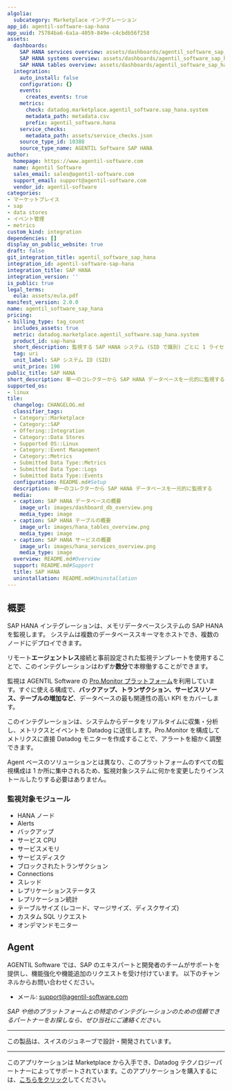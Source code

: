 ```yaml
---
algolia:
  subcategory: Marketplace インテグレーション
app_id: agentil-software-sap-hana
app_uuid: 75784ba6-6a1a-4059-849e-c4cbdb56f258
assets:
  dashboards:
    SAP HANA services overview: assets/dashboards/agentil_software_sap_hana_services_overview.json
    SAP HANA systems overview: assets/dashboards/agentil_software_sap_hana_overview.json
    SAP HANA tables overview: assets/dashboards/agentil_software_sap_hana_tables_overview.json
  integration:
    auto_install: false
    configuration: {}
    events:
      creates_events: true
    metrics:
      check: datadog.marketplace.agentil_software.sap_hana.system
      metadata_path: metadata.csv
      prefix: agentil_software.hana
    service_checks:
      metadata_path: assets/service_checks.json
    source_type_id: 10388
    source_type_name: AGENTIL Software SAP HANA
author:
  homepage: https://www.agentil-software.com
  name: Agentil Software
  sales_email: sales@agentil-software.com
  support_email: support@agentil-software.com
  vendor_id: agentil-software
categories:
- マーケットプレイス
- sap
- data stores
- イベント管理
- metrics
custom_kind: integration
dependencies: []
display_on_public_website: true
draft: false
git_integration_title: agentil_software_sap_hana
integration_id: agentil-software-sap-hana
integration_title: SAP HANA
integration_version: ''
is_public: true
legal_terms:
  eula: assets/eula.pdf
manifest_version: 2.0.0
name: agentil_software_sap_hana
pricing:
- billing_type: tag_count
  includes_assets: true
  metric: datadog.marketplace.agentil_software.sap_hana.system
  product_id: sap-hana
  short_description: 監視する SAP HANA システム (SID で識別) ごとに 1 ライセンスユニットをカウントする
  tag: uri
  unit_label: SAP システム ID (SID)
  unit_price: 190
public_title: SAP HANA
short_description: 単一のコレクターから SAP HANA データベースを一元的に監視する
supported_os:
- linux
tile:
  changelog: CHANGELOG.md
  classifier_tags:
  - Category::Marketplace
  - Category::SAP
  - Offering::Integration
  - Category::Data Stores
  - Supported OS::Linux
  - Category::Event Management
  - Category::Metrics
  - Submitted Data Type::Metrics
  - Submitted Data Type::Logs
  - Submitted Data Type::Events
  configuration: README.md#Setup
  description: 単一のコレクターから SAP HANA データベースを一元的に監視する
  media:
  - caption: SAP HANA データベースの概要
    image_url: images/dashboard_db_overview.png
    media_type: image
  - caption: SAP HANA テーブルの概要
    image_url: images/hana_tables_overview.png
    media_type: image
  - caption: SAP HANA サービスの概要
    image_url: images/hana_services_overview.png
    media_type: image
  overview: README.md#Overview
  support: README.md#Support
  title: SAP HANA
  uninstallation: README.md#Uninstallation
---
```


<!--  SOURCED FROM https://github.com/DataDog/marketplace -->


## 概要
SAP HANA インテグレーションは、メモリデータベースシステムの SAP HANA を監視します。
システムは複数のデータベーススキーマをホストでき、複数のノードにデプロイできます。

リモート**エージェントレス**接続と事前設定された監視テンプレートを使用することで、このインテグレーションはわずか**数分**で本稼働することができます。

監視は AGENTIL Software の [Pro.Monitor プラットフォーム][1]を利用しています。すぐに使える構成で、**バックアップ、トランザクション、サービスリソース、テーブルの増加など**、データベースの最も関連性の高い KPI をカバーします。

このインテグレーションは、システムからデータをリアルタイムに収集・分析し、メトリクスとイベントを Datadog に送信します。Pro.Monitor を構成してメトリクスに直接 Datadog モニターを作成することで、アラートを細かく調整できます。

Agent ベースのソリューションとは異なり、このプラットフォームのすべての監視構成は 1 か所に集中されるため、監視対象システムに何かを変更したりインストールしたりする必要はありません。

### 監視対象モジュール

- HANA ノード
- Alerts
- バックアップ
- サービス CPU
- サービスメモリ
- サービスディスク
- ブロックされたトランザクション
- Connections
- スレッド
- レプリケーションステータス
- レプリケーション統計
- テーブルサイズ (レコード、マージサイズ、ディスクサイズ)
- カスタム SQL リクエスト
- オンデマンドモニター

## Agent

AGENTIL Software では、SAP のエキスパートと開発者のチームがサポートを提供し、機能強化や機能追加のリクエストを受け付けています。
以下のチャンネルからお問い合わせください。

- メール: [support@agentil-software.com][2]

*SAP や他のプラットフォームとの特定のインテグレーションのための信頼できるパートナーをお探しなら、ぜひ当社にご連絡ください。*

---
この製品は、スイスのジュネーブで設計・開発されています。

[1]: https://www.agentil-software.com
[2]: mailto:support@agentil-software.com
[3]: https://wiki.agentil-software.com/doku.php?id=products:promonitor:6.8:userguide:configuration
[4]: https://wiki.agentil-software.com/doku.php?id=products:cockpit:1.0:installguide:installjava
[5]: https://agentil.box.com/s/k0yp1tk58r666rfncf0nb9k1qa0guvdc


---
このアプリケーションは Marketplace から入手でき、Datadog テクノロジーパートナーによってサポートされています。このアプリケーションを購入するには、<a href="https://app.datadoghq.com/marketplace/app/agentil-software-sap-hana" target="_blank">こちらをクリック</a>してください。